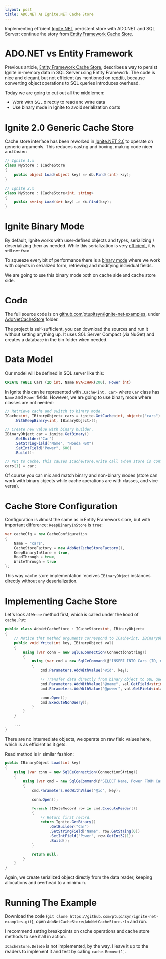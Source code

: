 ```yaml
---
layout: post
title: ADO.NET As Ignite.NET Cache Store
---
```


Implementing efficient [Ignite.NET](https://ignite.apache.org/) persistent store with ADO.NET and SQL Server: continue the story from [Entity Framework Cache Store](https://ptupitsyn.github.io/Entity-Framework-Cache-Store/).


# ADO.NET vs Entity Framework

Previous article, [Entity Framework Cache Store](https://ptupitsyn.github.io/Entity-Framework-Cache-Store/), describes a way to persist Ignite in-memory data in SQL Server using Entity Framework. The code is nice and elegant, but not efficient (as mentioned on [reddit](https://www.reddit.com/r/programming/comments/593ep1/entity_framework_as_ignitenet_cache_store/d95mnt6/)), because converting object operations to SQL queries introduces overhead.

Today we are going to cut out all the middlemen:

* Work with SQL directly to read and write data
* Use binary mode in Ignite to avoid serialization costs

# Ignite 2.0 Generic Cache Store

Cache store interface has been reworked in [Ignite.NET 2.0](https://ptupitsyn.github.io/Whats-New-In-Ignite-Net-2.0/) to operate on generic arguments. This reduces casting and boxing, making code nicer and faster:

```cs
// Ignite 1.x
class MyStore : ICacheStore
{
    public object Load(object key) => db.Find((int) key);
}

// Ignite 2.x
class MyStore : ICacheStore<int, string>
{
    public string Load(int key) => db.Find(key);
}

```

# Ignite Binary Mode

By default, Ignite works with user-defined objects and types, serializing / deserializing them as needed. While this serialization is very [efficient](https://ptupitsyn.github.io/Ignite-Serialization-Performance/), it is still not free.

To squeeze every bit of performance there is a [binary mode](https://apacheignite-net.readme.io/docs/binary-mode) where we work with objects in serialized form, retrieving and modifying individual fields.

We are going to use this binary mode both on cache side and cache store side.

# Code

The full source code is on [github.com/ptupitsyn/ignite-net-examples](https://github.com/ptupitsyn/ignite-net-examples),
under [AdoNetCacheStore](https://github.com/ptupitsyn/ignite-net-examples/tree/master/AdoNetCacheStore) folder.

The project is self-sufficient, you can download the sources and run it without setting anything up.
It uses SQL Server Compact (via NuGet) and creates a database in the bin folder when needed.

# Data Model

Our model will be defined in SQL server like this:

```sql
CREATE TABLE Cars (ID int, Name NVARCHAR(200), Power int)
```

In Ignite this can be represented with `ICache<int, Car>` where `Car` class has `Name` and `Power` fields. However, we are going to use binary mode where classes are not needed:

```cs
// Retrieve cache and switch to binary mode.
ICache<int, IBinaryObject> cars = ignite.GetCache<int, object>("cars")
    .WithKeepBinary<int, IBinaryObject>();

// Create new value with binary builder.
IBinaryObject car = ignite.GetBinary()
    .GetBuilder("Car")
    .SetStringField("Name", "Honda NSX")
    .SetIntField("Power", 600)
    .Build();

// Put to cache, this causes ICacheStore.Write call (when store is configured and write-through).
cars[1] = car;
```

Of course you can mix and match binary and non-binary modes (store can work with binary objects while cache operations are with classes, and vice versa).

# Cache Store Configuration

Configuration is almost the same as in Entity Framework store, but with important difference: `KeepBinaryInStore` is `true`:

```cs
var cacheCfg = new CacheConfiguration
{
    Name = "cars",
    CacheStoreFactory = new AdoNetCacheStoreFactory(),
    KeepBinaryInStore = true,
    ReadThrough = true,
    WriteThrough = true
};
```

This way cache store implementation receives `IBinaryObject` instances directly without any deserialization.

# Implementing Cache Store

Let's look at `Write` method first, which is called under the hood of `cache.Put`:

```cs
public class AdoNetCacheStore : ICacheStore<int, IBinaryObject>
{
    // Notice that method arguments correspond to ICache<int, IBinaryObject> above.
    public void Write(int key, IBinaryObject val)
    {
        using (var conn = new SqlCeConnection(ConnectionString))
        {
            using (var cmd = new SqlCeCommand(@"INSERT INTO Cars (ID, name, Power) VALUES (@id, @name, @power)", conn))
            {
                cmd.Parameters.AddWithValue("@id", key);

                // Transfer data directly from binary object to SQL query.
                cmd.Parameters.AddWithValue("@name", val.GetField<string>("Name"));
                cmd.Parameters.AddWithValue("@power", val.GetField<int>("Power"));

                conn.Open();
                cmd.ExecuteNonQuery();
            }
        }
    }

    ...
}
```

There are no intermediate objects, we operate on raw field values here, which is as efficient as it gets.

Read method is in similar fashion:

```cs
public IBinaryObject Load(int key)
{
    using (var conn = new SqlCeConnection(ConnectionString))
    {
        using (var cmd = new SqlCeCommand(@"SELECT Name, Power FROM Cars WHERE Id = @id", conn))
        {
            cmd.Parameters.AddWithValue("@id", key);

            conn.Open();

            foreach (IDataRecord row in cmd.ExecuteReader())
            {
                // Return first record.
                return Ignite.GetBinary()
                    .GetBuilder("Car")
                    .SetStringField("Name", row.GetString(0))
                    .SetIntField("Power", row.GetInt32(1))
                    .Build();
            }

            return null;
        }
    }
}
```

Again, we create serialized object directly from the data reader, keeping allocations and overhead to a minimum.

# Running The Example

Download the code (`git clone https://github.com/ptupitsyn/ignite-net-examples.git`), open `AdoNetCacheStore\AdoNetCacheStore.sln` and run.

I recommend setting breakpoints on cache operations and cache store methods to see it all in action.

`ICacheStore.Delete` is not implemented, by the way. I leave it up to the readers to implement it and test by calling `cache.Remove(1)`.
